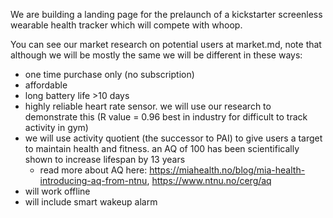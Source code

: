 We are building a landing page for the prelaunch of a kickstarter screenless wearable health tracker which will compete with whoop.

You can see our market research on potential users at market.md, note that although we will be mostly the same we will be different in these ways:
 - one time purchase only (no subscription)
 - affordable
 - long battery life >10 days
 - highly reliable heart rate sensor. we will use our research to demonstrate this (R value = 0.96 best in industry for difficult to track activity in gym)
 - we will use activity quotient (the successor to PAI) to give users a target to maintain health and fitness. an AQ of 100 has been scientifically shown to increase lifespan by 13 years
   - read more about AQ here: https://miahealth.no/blog/mia-health-introducing-aq-from-ntnu, https://www.ntnu.no/cerg/aq
 - will work offline
 - will include smart wakeup alarm
